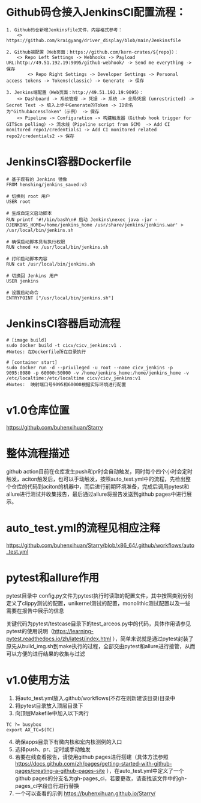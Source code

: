 # Github码仓接入JenkinsCI配置流程：
```
1. Github码仓新增Jenkinsfile文件，内容格式参考：
	<> https://github.com/kraigyang/driver_display/blob/main/Jenkinsfile

2. Github端配置（Web页面：https://github.com/kern-crates/${repo}）：
	<> Repo Left Settings -> Webhooks -> Payload URL:http://49.51.192.19:9095/github-webhook/ -> Send me everything -> 保存
        <> Repo Right Settings -> Developer Settings -> Personal access tokens -> Tokens(classic) -> Generate -> 保存

3. Jenkins端配置（Web页面：http://49.51.192.19:9095）：
	<> Dashboard -> 系统管理 -> 凭据 -> 系统 -> 全局凭据 (unrestricted) -> Secret Text -> 填入上步中Generate的Token -> ID命名为"GithubAccessToken"（示例） -> 保存
	<> Pipeline -> Configuration -> 构建触发器（Github hook trigger for GITScm polling）-> 流水线（Pipeline script from SCM） -> Add CI monitored repo1/credentials1 -> Add CI monitored related repo2/credentials2 -> 保存

```
# JenkinsCI容器Dockerfile
```
# 基于现有的 Jenkins 镜像
FROM henshing/jenkins_saved:v3

# 切换到 root 用户
USER root

# 生成自定义启动脚本
RUN printf '#!/bin/bash\n# 启动 Jenkins\nexec java -jar -DJENKINS_HOME=/home/jenkins_home /usr/share/jenkins/jenkins.war' > /usr/local/bin/jenkins.sh

# 确保启动脚本具有执行权限
RUN chmod +x /usr/local/bin/jenkins.sh

# 打印启动脚本内容
RUN cat /usr/local/bin/jenkins.sh

# 切换回 Jenkins 用户
USER jenkins

# 设置启动命令
ENTRYPOINT ["/usr/local/bin/jenkins.sh"]
```

# JenkinsCI容器启动流程
```
# [image build]
sudo docker build -t cicv/cicv_jenkins:v1 .
#Notes: 在Dockerfile所在目录执行

# [container start]
sudo docker run -d --privileged -u root --name cicv_jenkins -p 9095:8080 -p 60000:50000 -v /home/jenkins_home:/home/jenkins_home -v /etc/localtime:/etc/localtime cicv/cicv_jenkins:v1
#Notes:  映射端口号9095和60000根据实际环境进行配置
```


# v1.0仓库位置
https://github.com/buhenxihuan/Starry


# 整体流程描述
github action目前在仓库发生push和pr时会自动触发，同时每个四个小时会定时触发，aciton触发后，也可以手动触发，按照auto_test.yml中的流程，先检出整个仓库的代码到aciton的机器中，而后进行前期环境准备，完成后调用pytest和allure进行测试并收集报告，最后通过allure将报告发送到github pages中进行展示。

# auto_test.yml的流程见相应注释 
https://github.com/buhenxihuan/Starry/blob/x86_64/.github/workflows/auto_test.yml

# pytest和allure作用
pytest目录中 config.py文件为pytest执行时读取的配置文件，其中按照类别分别定义了clippy测试的配置，unikernel测试的配置，monolithic测试配置以及一些需要在报告中展示的信息

关键代码为pytest/testcase目录下的test_arceos.py中的代码，具体作用请参见pytest的使用说明（https://learning-pytest.readthedocs.io/zh/latest/index.html ），简单来说就是通过pytest封装了原先从build_img.sh到make执行的过程，全部交由pytest和allure进行接管，从而可以方便的进行结果的收集与过滤

# v1.0使用方法

1. 将auto_test.yml放入.github/workflows(不存在则新建该目录)目录中
2. 将pytest目录放入顶层目录下
3. 向顶层Makefile中加入以下两行
```shell
TC ?= busybox
export AX_TC=$(TC)
```
4. 确保apps目录下有微内核和宏内核测例的入口
5. 选择push、pr、定时或手动触发
6. 若要在线查看报告，请使用github pages进行搭建（具体方法参照 https://docs.github.com/zh/pages/getting-started-with-github-pages/creating-a-github-pages-site ），在auto_test.yml中定义了一个github pages的分支名为gh-pages_ci，若要更改，请查找该文件中的gh-pages_ci字段自行进行替换
7. 一个可以查看的示例 https://buhenxihuan.github.io/Starry/
